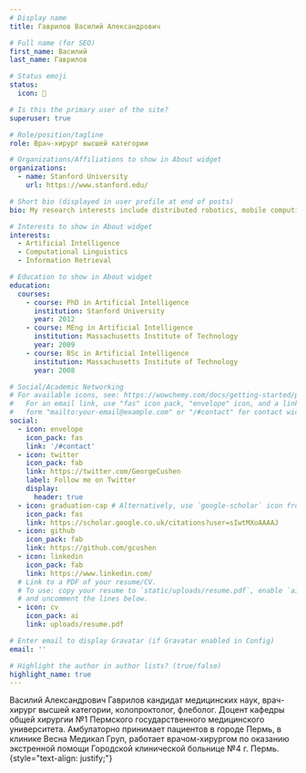 ```yaml
---
# Display name
title: Гаврилов Василий Александрович

# Full name (for SEO)
first_name: Василий
last_name: Гаврилов

# Status emoji
status:
  icon: 🍩

# Is this the primary user of the site?
superuser: true

# Role/position/tagline
role: Врач-хирург высшей категории

# Organizations/Affiliations to show in About widget
organizations:
  - name: Stanford University
    url: https://www.stanford.edu/

# Short bio (displayed in user profile at end of posts)
bio: My research interests include distributed robotics, mobile computing and programmable matter.

# Interests to show in About widget
interests:
  - Artificial Intelligence
  - Computational Linguistics
  - Information Retrieval

# Education to show in About widget
education:
  courses:
    - course: PhD in Artificial Intelligence
      institution: Stanford University
      year: 2012
    - course: MEng in Artificial Intelligence
      institution: Massachusetts Institute of Technology
      year: 2009
    - course: BSc in Artificial Intelligence
      institution: Massachusetts Institute of Technology
      year: 2008

# Social/Academic Networking
# For available icons, see: https://wowchemy.com/docs/getting-started/page-builder/#icons
#   For an email link, use "fas" icon pack, "envelope" icon, and a link in the
#   form "mailto:your-email@example.com" or "/#contact" for contact widget.
social:
  - icon: envelope
    icon_pack: fas
    link: '/#contact'
  - icon: twitter
    icon_pack: fab
    link: https://twitter.com/GeorgeCushen
    label: Follow me on Twitter
    display:
      header: true
  - icon: graduation-cap # Alternatively, use `google-scholar` icon from `ai` icon pack
    icon_pack: fas
    link: https://scholar.google.co.uk/citations?user=sIwtMXoAAAAJ
  - icon: github
    icon_pack: fab
    link: https://github.com/gcushen
  - icon: linkedin
    icon_pack: fab
    link: https://www.linkedin.com/
  # Link to a PDF of your resume/CV.
  # To use: copy your resume to `static/uploads/resume.pdf`, enable `ai` icons in `params.yaml`,
  # and uncomment the lines below.
  - icon: cv
    icon_pack: ai
    link: uploads/resume.pdf

# Enter email to display Gravatar (if Gravatar enabled in Config)
email: ''

# Highlight the author in author lists? (true/false)
highlight_name: true
---
```


Василий Александрович Гаврилов кандидат медицинских наук, врач-хирург высшей категории, колопроктолог, флеболог. Доцент кафедры общей хирургии №1 Пермского государственного медицинского университета. Амбулаторно принимает пациентов в городе Пермь, в клинике Весна Медикал Груп, работает врачом-хирургом по оказанию экстренной помощи Городской клинической больнице №4 г. Пермь.
{style="text-align: justify;"}
